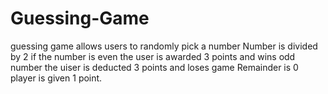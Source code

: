 # Guessing-Game
 guessing game allows users to randomly pick a number
 Number is divided by 2 
if the number is even the user is awarded 3 points and wins
odd number the uiser is deducted  3 points and loses game
Remainder is 0 player is given 1 point.
